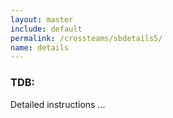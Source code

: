 ```yaml
---
layout: master
include: default
permalink: /crossteams/sbdetails5/
name: details
---
```


<h3> TDB: </h3>
Detailed instructions ...
